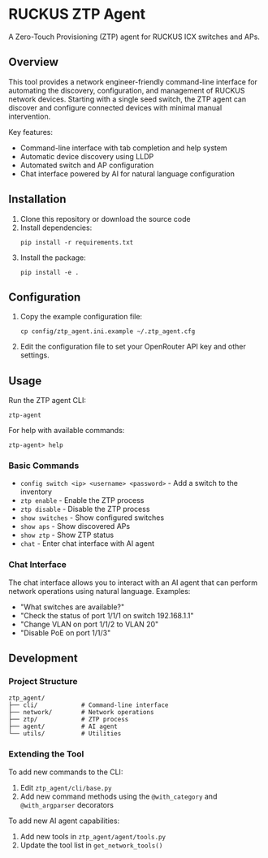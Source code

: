 # RUCKUS ZTP Agent

A Zero-Touch Provisioning (ZTP) agent for RUCKUS ICX switches and APs.

## Overview

This tool provides a network engineer-friendly command-line interface for automating the discovery, configuration, and management of RUCKUS network devices. Starting with a single seed switch, the ZTP agent can discover and configure connected devices with minimal manual intervention.

Key features:
- Command-line interface with tab completion and help system
- Automatic device discovery using LLDP
- Automated switch and AP configuration
- Chat interface powered by AI for natural language configuration

## Installation

1. Clone this repository or download the source code
2. Install dependencies:
   ```
   pip install -r requirements.txt
   ```
3. Install the package:
   ```
   pip install -e .
   ```

## Configuration

1. Copy the example configuration file:
   ```
   cp config/ztp_agent.ini.example ~/.ztp_agent.cfg
   ```
2. Edit the configuration file to set your OpenRouter API key and other settings.

## Usage

Run the ZTP agent CLI:
```
ztp-agent
```

For help with available commands:
```
ztp-agent> help
```

### Basic Commands

- `config switch <ip> <username> <password>` - Add a switch to the inventory
- `ztp enable` - Enable the ZTP process
- `ztp disable` - Disable the ZTP process
- `show switches` - Show configured switches
- `show aps` - Show discovered APs
- `show ztp` - Show ZTP status
- `chat` - Enter chat interface with AI agent

### Chat Interface

The chat interface allows you to interact with an AI agent that can perform network operations using natural language. Examples:

- "What switches are available?"
- "Check the status of port 1/1/1 on switch 192.168.1.1"
- "Change VLAN on port 1/1/2 to VLAN 20"
- "Disable PoE on port 1/1/3"

## Development

### Project Structure

```
ztp_agent/
├── cli/            # Command-line interface
├── network/        # Network operations
├── ztp/            # ZTP process
├── agent/          # AI agent
└── utils/          # Utilities
```

### Extending the Tool

To add new commands to the CLI:
1. Edit `ztp_agent/cli/base.py`
2. Add new command methods using the `@with_category` and `@with_argparser` decorators

To add new AI agent capabilities:
1. Add new tools in `ztp_agent/agent/tools.py`
2. Update the tool list in `get_network_tools()`
